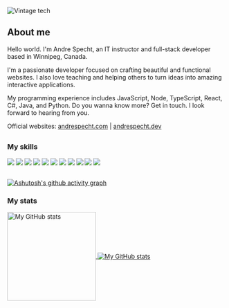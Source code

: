 ![Vintage tech](assets/vintage.jpg "Vintage tech")

## About me

Hello world. I'm Andre Specht, an IT instructor and full-stack developer based
in Winnipeg, Canada.

I'm a passionate developer focused on crafting beautiful and functional 
websites. I also love teaching and helping others to turn ideas into amazing 
interactive applications.

My programming experience includes JavaScript, Node, TypeScript, React,
C#, Java, and Python. Do you wanna know more? Get in touch. I look forward to
hearing from you.

Official websites: <a href="https://andrespecht.com/" target="_blank">andrespecht.com</a> | <a href="https://andrespecht.dev/" target="_blank">andrespecht.dev</a>

##

### My skills

![](https://img.shields.io/badge/code-javascript-informational?style=for-the-badge&logo=javascript&logoColor=white&color=5bcdec)
![](https://img.shields.io/badge/code-node-informational?style=for-the-badge&logo=javascript&logoColor=white&color=5bcdec)
![](https://img.shields.io/badge/code-typescript-informational?style=for-the-badge&logo=typescript&logoColor=white&color=5bcdec)
![](https://img.shields.io/badge/code-react-informational?style=for-the-badge&logo=react&logoColor=white&color=5bcdec)
![](https://img.shields.io/badge/code-c%23-informational?style=for-the-badge&logo=csharp&logoColor=white&color=5bcdec)
![](https://img.shields.io/badge/code-java-informational?style=for-the-badge&logo=java&logoColor=white&color=5bcdec)
![](https://img.shields.io/badge/code-python-informational?style=for-the-badge&logo=python&logoColor=white&color=5bcdec)
![](https://img.shields.io/badge/web-html-informational?style=for-the-badge&logo=html5&logoColor=white&color=5bcdec)
![](https://img.shields.io/badge/web-css-informational?style=for-the-badge&logo=css3&logoColor=white&color=5bcdec)
![](https://img.shields.io/badge/db-mysql-informational?style=for-the-badge&logo=mysql&logoColor=white&color=5bcdec)
![](https://img.shields.io/badge/db-firebase-informational?style=for-the-badge&logo=firebase&logoColor=white&color=5bcdec)

##

[![Ashutosh's github activity graph](https://github-readme-activity-graph.cyclic.app/graph?username=mrspecht&theme=react-dark&hide_border=true)](https://github.com/ashutosh00710/github-readme-activity-graph)

### My stats

<a href="https://github.com/mrspecht">
  <img height="205px" align="center" src="https://github-readme-stats.vercel.app/api?username=mrspecht&theme=vue&show_icons=true" alt="My GitHub stats" />
</a>
<a href="https://github.com/mrspecht">
  <img align="center" src="https://github-readme-stats.vercel.app/api/top-langs/?username=andrespecht&theme=vue&hide=Ruby&show_icons=true&langs_count=3" alt="My 
  GitHub stats"/>
</a>